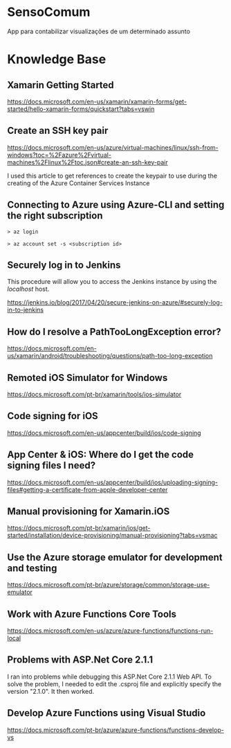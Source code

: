 # SensoComum
App para contabilizar visualizações de um determinado assunto

# Knowledge Base

## Xamarin Getting Started

https://docs.microsoft.com/en-us/xamarin/xamarin-forms/get-started/hello-xamarin-forms/quickstart?tabs=vswin

## Create an SSH key pair
https://docs.microsoft.com/en-us/azure/virtual-machines/linux/ssh-from-windows?toc=%2Fazure%2Fvirtual-machines%2Flinux%2Ftoc.json#create-an-ssh-key-pair

I used this article to get references to create the keypair to use during the creating of the Azure Container Services Instance

## Connecting to Azure using Azure-CLI and setting the right subscription

```> az login```

```> az account set -s <subscription id>```

## Securely log in to Jenkins

This procedure will allow you to access the Jenkins instance by using the _localhost_ host.

https://jenkins.io/blog/2017/04/20/secure-jenkins-on-azure/#securely-log-in-to-jenkins

## How do I resolve a PathTooLongException error?

https://docs.microsoft.com/en-us/xamarin/android/troubleshooting/questions/path-too-long-exception

## Remoted iOS Simulator for Windows
https://docs.microsoft.com/pt-br/xamarin/tools/ios-simulator

## Code signing for iOS
https://docs.microsoft.com/en-us/appcenter/build/ios/code-signing

## App Center & iOS: Where do I get the code signing files I need?
https://docs.microsoft.com/en-us/appcenter/build/ios/uploading-signing-files#getting-a-certificate-from-apple-developer-center

## Manual provisioning for Xamarin.iOS
https://docs.microsoft.com/pt-br/xamarin/ios/get-started/installation/device-provisioning/manual-provisioning?tabs=vsmac

## Use the Azure storage emulator for development and testing
https://docs.microsoft.com/pt-br/azure/storage/common/storage-use-emulator

## Work with Azure Functions Core Tools
https://docs.microsoft.com/en-us/azure/azure-functions/functions-run-local

## Problems with ASP.Net Core 2.1.1

I ran into problems while debugging this ASP.Net Core 2.1.1 Web API. To solve the problem, I needed to edit the .csproj file and explicitly specify the version "2.1.0". It then worked.

## Develop Azure Functions using Visual Studio
https://docs.microsoft.com/pt-br/azure/azure-functions/functions-develop-vs